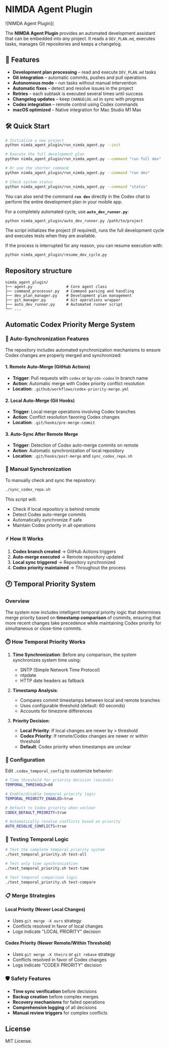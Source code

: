 # NIMDA Agent Plugin

![NIMDA Agent Plugin](

The **NIMDA Agent Plugin** provides an automated development assistant that can be embedded into any project. It reads a `DEV_PLAN.md`, executes tasks, manages Git repositories and keeps a changelog.

## 🚀 Features

- **Development plan processing** – read and execute `DEV_PLAN.md` tasks
- **Git integration** – automatic commits, pushes and pull operations  
- **Autonomous mode** – run tasks without manual intervention
- **Automatic fixes** – detect and resolve issues in the project
- **Retries** – each subtask is executed several times until success
- **Changelog updates** – keep `CHANGELOG.md` in sync with progress
- **Codex integration** – remote control using Codex commands
- **macOS optimized** – Native integration for Mac Studio M1 Max

## 🛠 Quick Start

```bash
# Initialize a new project
python nimda_agent_plugin/run_nimda_agent.py --init

# Execute the full development plan
python nimda_agent_plugin/run_nimda_agent.py --command "run full dev"

# Or use the shorter command
python nimda_agent_plugin/run_nimda_agent.py --command "run dev"

# Check system status
python nimda_agent_plugin/run_nimda_agent.py --command "status"
```

You can also send the command **`run dev`** directly in the Codex chat to perform the entire development plan in your mobile app.

For a completely automated cycle, use **`auto_dev_runner.py`**:

```bash
python nimda_agent_plugin/auto_dev_runner.py /path/to/project
```

The script initializes the project (if required), runs the full development cycle and executes tests when they are available.

If the process is interrupted for any reason, you can resume execution with:

```bash
python nimda_agent_plugin/resume_dev_cycle.py
```

## Repository structure

```
nimda_agent_plugin/
├── agent.py               # Core agent class
├── command_processor.py   # Command parsing and handling
├── dev_plan_manager.py    # Development plan management
├── git_manager.py         # Git operations wrapper
├── auto_dev_runner.py     # Automated runner script
└── ...
```

## Automatic Codex Priority Merge System

### 🤖 Auto-Synchronization Features

The repository includes automated synchronization mechanisms to ensure Codex changes are properly merged and synchronized:

#### 1. Remote Auto-Merge (GitHub Actions)
- **Trigger**: Pull requests with `codex` or `bgrzdn-codex` in branch name
- **Action**: Automatic merge with Codex priority conflict resolution
- **Location**: `.github/workflows/codex-priority-merge.yml`

#### 2. Local Auto-Merge (Git Hooks)
- **Trigger**: Local merge operations involving Codex branches
- **Action**: Conflict resolution favoring Codex changes
- **Location**: `.git/hooks/pre-merge-commit`

#### 3. Auto-Sync After Remote Merge
- **Trigger**: Detection of Codex auto-merge commits on remote
- **Action**: Automatic synchronization of local repository
- **Location**: `.git/hooks/post-merge` and `sync_codex_repo.sh`

### 🔄 Manual Synchronization

To manually check and sync the repository:

```bash
./sync_codex_repo.sh
```

This script will:
- Check if local repository is behind remote
- Detect Codex auto-merge commits
- Automatically synchronize if safe
- Maintain Codex priority in all operations

### ⚡ How It Works

1. **Codex branch created** → GitHub Actions triggers
2. **Auto-merge executed** → Remote repository updated
3. **Local sync triggered** → Repository synchronized
4. **Codex priority maintained** → Throughout the process

## 🕐 Temporal Priority System

### Overview
The system now includes intelligent temporal priority logic that determines merge priority based on **timestamp comparison** of commits, ensuring that more recent changes take precedence while maintaining Codex priority for simultaneous or close-time commits.

### ⏱️ How Temporal Priority Works

1. **Time Synchronization**: Before any comparison, the system synchronizes system time using:
   - SNTP (Simple Network Time Protocol)
   - ntpdate
   - HTTP date headers as fallback

2. **Timestamp Analysis**: 
   - Compares commit timestamps between local and remote branches
   - Uses configurable threshold (default: 60 seconds)
   - Accounts for timezone differences

3. **Priority Decision**:
   - **Local Priority**: If local changes are newer by > threshold
   - **Codex Priority**: If remote/Codex changes are newer or within threshold
   - **Default**: Codex priority when timestamps are unclear

### 🔧 Configuration

Edit `.codex_temporal_config` to customize behavior:

```bash
# Time threshold for priority decision (seconds)
TEMPORAL_THRESHOLD=60

# Enable/disable temporal priority logic
TEMPORAL_PRIORITY_ENABLED=true

# Default to Codex priority when unclear
CODEX_DEFAULT_PRIORITY=true

# Automatically resolve conflicts based on priority
AUTO_RESOLVE_CONFLICTS=true
```

### 🧪 Testing Temporal Logic

```bash
# Test the complete temporal priority system
./test_temporal_priority.sh test-all

# Test only time synchronization
./test_temporal_priority.sh test-time

# Test temporal comparison logic
./test_temporal_priority.sh test-compare
```

### 📋 Merge Strategies

#### Local Priority (Newer Local Changes)
- Uses `git merge -X ours` strategy
- Conflicts resolved in favor of local changes
- Logs indicate "LOCAL PRIORITY" decision

#### Codex Priority (Newer Remote/Within Threshold)
- Uses `git merge -X theirs` or `git rebase` strategy  
- Conflicts resolved in favor of Codex changes
- Logs indicate "CODEX PRIORITY" decision

### 🛡️ Safety Features

- **Time sync verification** before decisions
- **Backup creation** before complex merges
- **Recovery mechanisms** for failed operations
- **Comprehensive logging** of all decisions
- **Manual review triggers** for complex conflicts

## License

MIT License.
